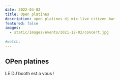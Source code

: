 ```yaml
---
date: 2022-03-02
title: Open platines 
description: open platines dj mix live citizen bar 
featured: false
images: 
  - static/images/events/2021-12-02/concert.jpg
 
#watch:
---
```


## OPen platines

LE DJ booth est a vous !
